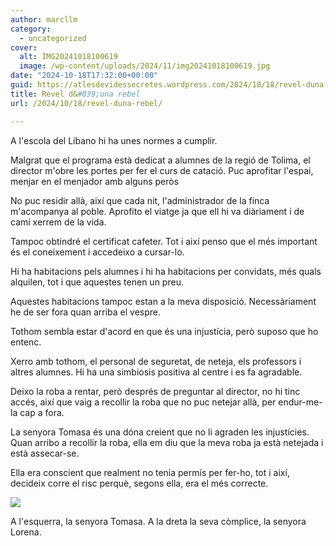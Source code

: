 ```yaml
---
author: marcllm
category:
  - uncategorized
cover:
  alt: IMG20241018100619
  image: /wp-content/uploads/2024/11/img20241018100619.jpg
date: "2024-10-18T17:32:00+00:00"
guid: https://atlesdevidessecretes.wordpress.com/2024/10/18/revel-duna-rebel/
title: Revel d&#039;una rebel
url: /2024/10/18/revel-duna-rebel/

---
```

A l'escola del Líbano hi ha unes normes a cumplir.

Malgrat que el programa està dedicat a alumnes de la regió de Tolima, el director m'obre les portes per fer el curs de catació. Puc aprofitar l'espai, menjar en el menjador amb alguns peròs



No puc residir allà, així que cada nit, l'administrador de la finca m'acompanya al poble. Aprofito el viatge ja que ell hi va diàriament i de camí xerrem de la vida.

Tampoc obtindré el certificat cafeter. Tot i així penso que el més important és el coneixement i accedeixo a cursar-lo.

Hi ha habitacions pels alumnes i hi ha habitacions per convidats, més quals alquilen, tot i que aquestes tenen un preu.

Aquestes habitacions tampoc estan a la meva disposició. Necessàriament he de ser fora quan arriba el vespre.



Tothom sembla estar d'acord en que és una injustícia, però suposo que ho entenc.



Xerro amb tothom, el personal de seguretat, de neteja, els professors i altres alumnes. Hi ha una simbiosis positiva al centre i es fa agradable.



Deixo la roba a rentar, però després de preguntar al director, no hi tinc accés, així que vaig a recollir la roba que no puc netejar allà, per endur-me-la cap a fora.



La senyora Tomasa és una dóna creient que no li agraden les injustícies. Quan arribo a recollir la roba, ella em diu que la meva roba ja està netejada i està assecar-se.



Ella era conscient que realment no tenia permís per fer-ho, tot i així, decideix corre el risc perquè, segons ella, era el més correcte.



[![](https://blogger.googleusercontent.com/img/a/AVvXsEh4YNvfgjjGDV6W3TN1T-lv20T-9X0T9f4Lmex3fPqoGX3t6LrgC7isNLNRkXSCzau1U6jsKYjZSsotvsJ44qFxlVCvfYwHnF3aw9sJP6C_BuUjg895GIde19yJsb03G9HV6TOogju3pxzW7VsEX9jNRA5YxX0oNR25cGgDPidboyseqc9HtTE7nNYNHmxz)](https://blogger.googleusercontent.com/img/a/AVvXsEh4YNvfgjjGDV6W3TN1T-lv20T-9X0T9f4Lmex3fPqoGX3t6LrgC7isNLNRkXSCzau1U6jsKYjZSsotvsJ44qFxlVCvfYwHnF3aw9sJP6C_BuUjg895GIde19yJsb03G9HV6TOogju3pxzW7VsEX9jNRA5YxX0oNR25cGgDPidboyseqc9HtTE7nNYNHmxz)

A l'esquerra, la senyora Tomasa. A la dreta la seva còmplice, la senyora Lorena.
